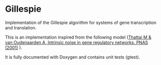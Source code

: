 # Gillespie
Implementation of the Gillespie algorithm for systems of gene transcription and translation.

This is an implementation inspired from the following model
([Thattai M & van Oudenaarden A, Intrinsic noise in gene regulatory networks. PNAS (2001)](https://pubmed.ncbi.nlm.nih.gov/11438714/) ).

It is fully documented with Doxygen and contains unit tests (gtest).
